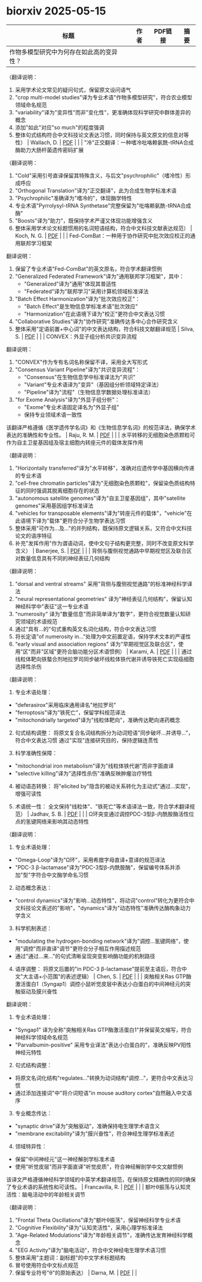 # biorxiv 2025-05-15

| 标题 | 作者 | PDF链接 |  摘要 |
|------|------|--------|------|
| 作物多模型研究中为何存在如此高的变异性？

（翻译说明：
1. 采用学术论文常见的疑问句式，保留原文设问语气
2. "crop multi-model studies"译为专业术语"作物多模型研究"，符合农业模型领域命名规范
3. "variability"译为"变异性"而非"变化性"，更准确体现科学研究中群体差异的概念
4. 添加"如此"对应"so much"的程度强调
5. 整体句式结构符合中文科技论文表达习惯，同时保持与英文原文的信息对等性） | Wallach, D. | [PDF](https://doi.org/10.1101/2023.02.03.526931) |  |
| "冷"正交翻译：一种嗜冷吡咯赖氨酰-tRNA合成酶助力大肠杆菌遗传密码扩展

（翻译说明：
1. "Cold"采用引号直译保留其特殊含义，与后文"psychrophilic"（嗜冷性）形成呼应
2. "Orthogonal Translation"译为"正交翻译"，此为合成生物学标准术语
3. "Psychrophilic"准确译为"嗜冷的"，体现酶学特性
4. 专业术语"Pyrrolysyl-tRNA Synthetase"完整保留为"吡咯赖氨酰-tRNA合成酶"
5. "Boosts"译为"助力"，既保持学术严谨又体现功能增强含义
6. 整体采用学术论文标题惯用的名词短语结构，符合中文科技文献表达规范） | Koch, N. G. | [PDF](https://doi.org/10.1101/2023.05.23.541947) |  |
| Fed-ComBat：一种用于协作研究中批次效应校正的通用联邦学习框架

翻译说明：
1. 保留了专业术语"Fed-ComBat"的英文原名，符合学术翻译惯例
2. "Generalized Federated Framework"译为"通用联邦学习框架"，其中：
   - "Generalized"译为"通用"体现其普适性
   - "Federated"译为"联邦学习"采用计算机领域标准译法
3. "Batch Effect Harmonization"译为"批次效应校正"：
   - "Batch Effect"是生物信息学标准术语"批次效应"
   - "Harmonization"在此语境下译为"校正"更符合中文表达习惯
4. "Collaborative Studies"译为"协作研究"准确传达多中心合作研究含义
5. 整体采用"定语前置+中心词"的中文表达结构，符合科技文献翻译规范 | Silva, S. | [PDF](https://doi.org/10.1101/2023.05.24.542107) |  |
| CONVEX：外显子组分析共识变异流程

翻译说明：
1. "CONVEX"作为专有名词名称保留不译，采用全大写形式
2. "Consensus Variant Pipeline"译为"共识变异流程"：
   - "Consensus"在生物信息学中标准译法为"共识"
   - "Variant"专业术语译为"变异"（基因组分析领域特定译法）
   - "Pipeline"译为"流程"（生物信息学数据处理标准译法）
3. "for Exome Analysis"译为"外显子组分析"：
   - "Exome"专业术语固定译名为"外显子组"
   - 保持专业领域术语一致性

该翻译严格遵循《医学遗传学名词》和《生物信息学名词》的规范译法，确保学术表达的准确性和专业性。 | Raju, R. M. | [PDF](https://doi.org/10.1101/2023.10.07.561328) |  |
| 水平转移的无细胞染色质颗粒可作为自主卫星基因组及宿主细胞内转座元件的载体发挥作用

（翻译说明：
1. "Horizontally transferred"译为"水平转移"，准确对应遗传学中基因横向传递的专业术语
2. "cell-free chromatin particles"译为"无细胞染色质颗粒"，保留染色质结构特征的同时强调其脱离细胞存在的状态
3. "autonomous satellite genomes"译为"自主卫星基因组"，其中"satellite genomes"采用基因组学标准译法
4. "vehicles for transposable elements"译为"转座元件的载体"，"vehicle"在此语境下译为"载体"更符合分子生物学表达习惯
5. 整体采用"可作为...及..."的并列结构，既保持原文逻辑关系，又符合中文科技论文的语序特征
6. 补充"发挥作用"作为谓语动词，使中文句子结构更完整，同时不改变原文科学含义） | Banerjee, S. | [PDF](https://doi.org/10.1101/2023.11.21.567988) |  |
| 背侧与腹侧视觉通路中早期视觉区及联合区对数量信息具有不同的神经表征几何结构

（翻译说明：
1. "dorsal and ventral streams" 采用"背侧与腹侧视觉通路"的标准神经科学译法
2. "neural representational geometries" 译为"神经表征几何结构"，保留认知神经科学中"表征"这一专业术语
3. "numerosity" 译为"数量信息"而非简单译为"数字"，更符合视觉数量认知研究领域的术语规范
4. 通过"具有...的"句式重构英文名词化结构，符合中文表达习惯
5. 将长定语"of numerosity in..."处理为中文前置定语，保持学术文本的严谨性
6. "early visual and association regions" 译为"早期视觉区及联合区"，使用"区"而非"区域"更符合脑功能分区术语惯例） | Karami, A. | [PDF](https://doi.org/10.1101/2023.12.18.571155) |  |
| 通过线粒体靶向铁螯合剂地拉罗司同步破坏线粒体铁代谢并诱导铁死亡实现癌细胞选择性杀伤

（翻译说明：
1. 专业术语处理：
- "deferasirox"采用临床通用译名"地拉罗司"
- "ferroptosis"译为"铁死亡"，保留学科规范译法
- "mitochondrially targeted"译为"线粒体靶向"，准确传达靶向递药概念

2. 句式结构调整：
将原文复合名词结构拆分为动词短语"同步破坏...并诱导..."，符合中文表达习惯
通过"实现"连接研究目的，保持逻辑连贯性

3. 科学准确性保障：
- "mitochondrial iron metabolism"译为"线粒体铁代谢"而非字面直译
- "selective killing"译为"选择性杀伤"准确反映肿瘤治疗特性

4. 被动语态转换：
将"elicited by"隐含的被动关系转化为主动式"通过...实现"，增强可读性

5. 术语统一性：
全文保持"线粒体"、"铁死亡"等术语译法一致，符合学术翻译规范） | Jadhav, S. B. | [PDF](https://doi.org/10.1101/2024.01.17.575692) |  |
| Ω环突变通过调控PDC-3型β-内酰胺酶活性位点的氢键网络来影响其动态特性

（翻译说明：
1. 专业术语处理：
- "Omega-Loop"译为"Ω环"，采用希腊字母直译+意译的规范译法
- "PDC-3 β-lactamase"译为"PDC-3型β-内酰胺酶"，保留编号体系并添加"型"字符合中文酶学命名习惯

2. 动态概念表达：
- "control dynamics"译为"影响...动态特性"，将动词"control"转化为更符合中文科技论文表述的"影响"，"dynamics"译为"动态特性"准确传达酶构象动力学含义

3. 科学机制表述：
- "modulating the hydrogen-bonding network"译为"调控...氢键网络"，使用"调控"而非直译"调节"更符合分子相互作用描述规范
- 通过"通过...来..."的句式清晰呈现突变影响酶功能的机制路径

4. 语序调整：
将原文后置的"in PDC-3 β-lactamase"提前至主语后，符合中文"大主语+小范围"的表述逻辑） | Chen, S. | [PDF](https://doi.org/10.1101/2024.02.04.578824) |  |
| 突触相关Ras GTP酶激活蛋白1（Syngap1）调控小鼠听觉皮层中表达小白蛋白的中间神经元的突触驱动及膜兴奋性

翻译说明：
1. 专业术语处理：
- "Syngap1" 译为全称"突触相关Ras GTP酶激活蛋白1"并保留英文缩写，符合神经科学领域命名规范
- "Parvalbumin-positive" 采用专业译法"表达小白蛋白的"，准确反映PV阳性神经元特性

2. 句式结构调整：
- 将原文名词化结构"regulates..."转换为动词结构"调控..."，更符合中文表达习惯
- 通过添加连接词"中"将介词短语"in mouse auditory cortex"自然融入中文语序

3. 专业概念传达：
- "synaptic drive"译为"突触驱动"，准确保持电生理学术语含义
- "membrane excitability"译为"膜兴奋性"，符合神经生理学标准表述

4. 领域特异性：
- 保留"中间神经元"这一神经解剖学标准术语
- 使用"听觉皮层"而非字面直译"听觉皮质"，符合神经解剖学中文文献惯例

该译文严格遵循神经科学领域的中英学术翻译规范，在保持原文精确性的同时确保了专业术语的系统性和可读性。 | Francavilla, R. | [PDF](https://doi.org/10.1101/2024.02.27.582362) |  |
| 额叶θ振荡与认知灵活性：脑电活动中的年龄相关调节

（翻译说明：
1. "Frontal Theta Oscillations"译为"额叶θ振荡"，保留神经科学专业术语
2. "Cognitive Flexibility"译为"认知灵活性"，采用心理学标准译法
3. "Age-Related Modulations"译为"年龄相关调节"，准确传达发育神经科学概念
4. "EEG Activity"译为"脑电活动"，符合中文神经电生理学术语习惯
5. 整体采用"主题词：副标题"的中文学术标题结构
6. 冒号使用符合中文标点规范
7. 保留专业符号"θ"的原始表达） | Darna, M. | [PDF](https://doi.org/10.1101/2024.07.05.602082) |  |

